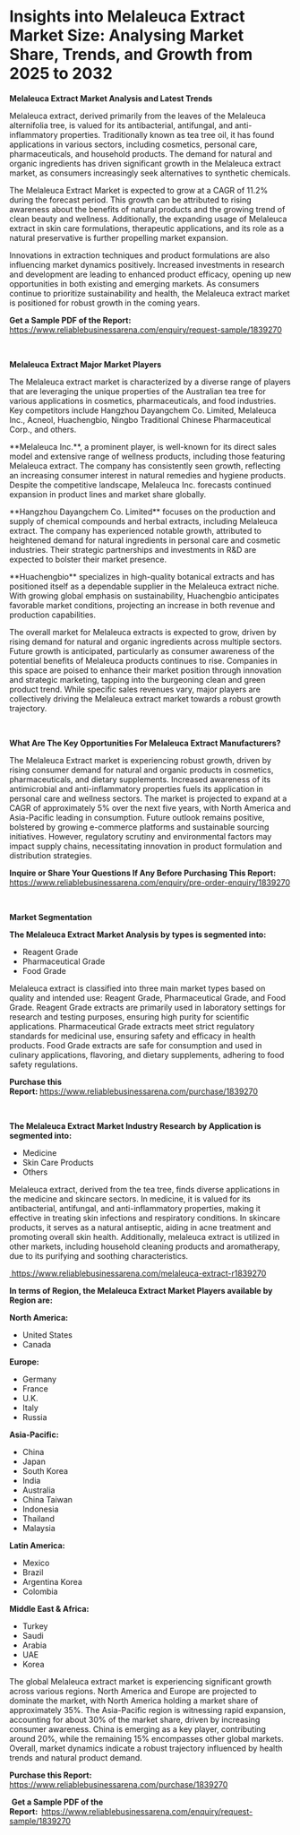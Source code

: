 <p><h1>Insights into Melaleuca Extract Market Size: Analysing Market Share, Trends, and Growth from 2025 to 2032</h1></p><p><strong>Melaleuca Extract Market Analysis and Latest Trends</strong></p>
<p><p>Melaleuca extract, derived primarily from the leaves of the Melaleuca alternifolia tree, is valued for its antibacterial, antifungal, and anti-inflammatory properties. Traditionally known as tea tree oil, it has found applications in various sectors, including cosmetics, personal care, pharmaceuticals, and household products. The demand for natural and organic ingredients has driven significant growth in the Melaleuca extract market, as consumers increasingly seek alternatives to synthetic chemicals.</p><p>The Melaleuca Extract Market is expected to grow at a CAGR of 11.2% during the forecast period. This growth can be attributed to rising awareness about the benefits of natural products and the growing trend of clean beauty and wellness. Additionally, the expanding usage of Melaleuca extract in skin care formulations, therapeutic applications, and its role as a natural preservative is further propelling market expansion.</p><p>Innovations in extraction techniques and product formulations are also influencing market dynamics positively. Increased investments in research and development are leading to enhanced product efficacy, opening up new opportunities in both existing and emerging markets. As consumers continue to prioritize sustainability and health, the Melaleuca extract market is positioned for robust growth in the coming years.</p></p>
<p><strong>Get a Sample PDF of the Report:&nbsp;</strong> <a href="https://www.reliablebusinessarena.com/enquiry/request-sample/1839270?utm_campaign=3070&utm_medium=2&utm_source=Github&utm_content=ia&utm_term=19042025&utm_id=melaleuca-extract">https://www.reliablebusinessarena.com/enquiry/request-sample/1839270</a></p>
<p>&nbsp;</p>
<p><strong>Melaleuca Extract Major Market Players</strong></p>
<p><p>The Melaleuca extract market is characterized by a diverse range of players that are leveraging the unique properties of the Australian tea tree for various applications in cosmetics, pharmaceuticals, and food industries. Key competitors include Hangzhou Dayangchem Co. Limited, Melaleuca Inc., Acneol, Huachengbio, Ningbo Traditional Chinese Pharmaceutical Corp., and others.</p><p>**Melaleuca Inc.**, a prominent player, is well-known for its direct sales model and extensive range of wellness products, including those featuring Melaleuca extract. The company has consistently seen growth, reflecting an increasing consumer interest in natural remedies and hygiene products. Despite the competitive landscape, Melaleuca Inc. forecasts continued expansion in product lines and market share globally.</p><p>**Hangzhou Dayangchem Co. Limited** focuses on the production and supply of chemical compounds and herbal extracts, including Melaleuca extract. The company has experienced notable growth, attributed to heightened demand for natural ingredients in personal care and cosmetic industries. Their strategic partnerships and investments in R&D are expected to bolster their market presence.</p><p>**Huachengbio** specializes in high-quality botanical extracts and has positioned itself as a dependable supplier in the Melaleuca extract niche. With growing global emphasis on sustainability, Huachengbio anticipates favorable market conditions, projecting an increase in both revenue and production capabilities.</p><p>The overall market for Melaleuca extracts is expected to grow, driven by rising demand for natural and organic ingredients across multiple sectors. Future growth is anticipated, particularly as consumer awareness of the potential benefits of Melaleuca products continues to rise. Companies in this space are poised to enhance their market position through innovation and strategic marketing, tapping into the burgeoning clean and green product trend. While specific sales revenues vary, major players are collectively driving the Melaleuca extract market towards a robust growth trajectory.</p></p>
<p>&nbsp;</p>
<p><strong>What Are The Key Opportunities For Melaleuca Extract Manufacturers?</strong></p>
<p><p>The Melaleuca Extract market is experiencing robust growth, driven by rising consumer demand for natural and organic products in cosmetics, pharmaceuticals, and dietary supplements. Increased awareness of its antimicrobial and anti-inflammatory properties fuels its application in personal care and wellness sectors. The market is projected to expand at a CAGR of approximately 5% over the next five years, with North America and Asia-Pacific leading in consumption. Future outlook remains positive, bolstered by growing e-commerce platforms and sustainable sourcing initiatives. However, regulatory scrutiny and environmental factors may impact supply chains, necessitating innovation in product formulation and distribution strategies.</p></p>
<p><strong>Inquire or Share Your Questions If Any Before Purchasing This Report:</strong> <a href="https://www.reliablebusinessarena.com/enquiry/pre-order-enquiry/1839270?utm_campaign=3070&utm_medium=2&utm_source=Github&utm_content=ia&utm_term=19042025&utm_id=melaleuca-extract">https://www.reliablebusinessarena.com/enquiry/pre-order-enquiry/1839270</a></p>
<p>&nbsp;</p>
<p><strong>Market Segmentation</strong></p>
<p><strong>The Melaleuca Extract Market Analysis by types is segmented into:</strong></p>
<p><ul><li>Reagent Grade</li><li>Pharmaceutical Grade</li><li>Food Grade</li></ul></p>
<p><p>Melaleuca extract is classified into three main market types based on quality and intended use: Reagent Grade, Pharmaceutical Grade, and Food Grade. Reagent Grade extracts are primarily used in laboratory settings for research and testing purposes, ensuring high purity for scientific applications. Pharmaceutical Grade extracts meet strict regulatory standards for medicinal use, ensuring safety and efficacy in health products. Food Grade extracts are safe for consumption and used in culinary applications, flavoring, and dietary supplements, adhering to food safety regulations.</p></p>
<p><strong>Purchase this Report:&nbsp;</strong><a href="https://www.reliablebusinessarena.com/purchase/1839270?utm_campaign=3070&utm_medium=2&utm_source=Github&utm_content=ia&utm_term=19042025&utm_id=melaleuca-extract">https://www.reliablebusinessarena.com/purchase/1839270</a></p>
<p>&nbsp;</p>
<p><strong>The Melaleuca Extract Market Industry Research by Application is segmented into:</strong></p>
<p><ul><li>Medicine</li><li>Skin Care Products</li><li>Others</li></ul></p>
<p><p>Melaleuca extract, derived from the tea tree, finds diverse applications in the medicine and skincare sectors. In medicine, it is valued for its antibacterial, antifungal, and anti-inflammatory properties, making it effective in treating skin infections and respiratory conditions. In skincare products, it serves as a natural antiseptic, aiding in acne treatment and promoting overall skin health. Additionally, melaleuca extract is utilized in other markets, including household cleaning products and aromatherapy, due to its purifying and soothing characteristics.</p></p>
<p><a href="https://www.reliablebusinessarena.com/melaleuca-extract-r1839270?utm_campaign=3070&utm_medium=2&utm_source=Github&utm_content=ia&utm_term=19042025&utm_id=melaleuca-extract">&nbsp;https://www.reliablebusinessarena.com/melaleuca-extract-r1839270</a></p>
<p><strong>In terms of Region, the Melaleuca Extract Market Players available by Region are:</strong></p>
<p>
    <p> <strong> North America: </strong>
        <ul>
            <li>United States</li>
            <li>Canada</li>
        </ul>
        </p> 
    <p> <strong> Europe: </strong>
        <ul>
            <li>Germany</li>
            <li>France</li>
            <li>U.K.</li>
            <li>Italy</li>
            <li>Russia</li>
        </ul>
        </p> 
    <p> <strong> Asia-Pacific: </strong>
        <ul>
            <li>China</li>
            <li>Japan</li>
            <li>South Korea</li>
            <li>India</li>
            <li>Australia</li>
            <li>China Taiwan</li>
            <li>Indonesia</li>
            <li>Thailand</li>
            <li>Malaysia</li>
        </ul>
        </p> 
    <p> <strong> Latin America: </strong>
        <ul>
            <li>Mexico</li>
            <li>Brazil</li>
            <li>Argentina Korea</li>
            <li>Colombia</li>
        </ul>
        </p> 
    <p> <strong> Middle East & Africa: </strong>
        <ul>
            <li>Turkey</li>
            <li>Saudi</li>
            <li>Arabia</li>
            <li>UAE</li>
            <li>Korea</li>
        </ul>
    </p>
    </p>
<p><p>The global Melaleuca extract market is experiencing significant growth across various regions. North America and Europe are projected to dominate the market, with North America holding a market share of approximately 35%. The Asia-Pacific region is witnessing rapid expansion, accounting for about 30% of the market share, driven by increasing consumer awareness. China is emerging as a key player, contributing around 20%, while the remaining 15% encompasses other global markets. Overall, market dynamics indicate a robust trajectory influenced by health trends and natural product demand.</p></p>
<p><strong>Purchase this Report: </strong><a href="https://www.reliablebusinessarena.com/purchase/1839270?utm_campaign=3070&utm_medium=2&utm_source=Github&utm_content=ia&utm_term=19042025&utm_id=melaleuca-extract">https://www.reliablebusinessarena.com/purchase/1839270</a></p>
<p>&nbsp;<strong>Get a Sample PDF of the Report:&nbsp;&nbsp;</strong><a href="https://www.reliablebusinessarena.com/enquiry/request-sample/1839270?utm_campaign=3070&utm_medium=2&utm_source=Github&utm_content=ia&utm_term=19042025&utm_id=melaleuca-extract">https://www.reliablebusinessarena.com/enquiry/request-sample/1839270</a></p>
<p><strong></strong></p>
<p><p></p><p></p><p></p></p>